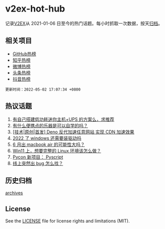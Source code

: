 # v2ex-hot-hub

 记录[V2EX](https://www.v2ex.com/)从 2021-01-06 日至今的热门话题。每小时抓取一次数据，按天[归档](archives)。
 
 ## 相关项目

- [GitHub热榜](https://github.com/snaildev/github-hot-hub)
- [知乎热榜](https://github.com/snaildev/zhihu-hot-hub)
- [微博热榜](https://github.com/snaildev/weibo-hot-hub)
- [头条热榜](https://github.com/snaildev/toutiao-hot-hub)
- [抖音热榜](https://github.com/snaildev/douyin-hot-hub)


 `更新时间：2022-05-02 17:07:34 +0800`

## 热议话题

1. [有自己搭建低功耗迷你主机+UPS 的方案么，求推荐](https://www.v2ex.com/t/850467)
1. [有什么便携点的乐器是可以自学的吗？](https://www.v2ex.com/t/850472)
1. [[技术|原创|首发] Deno 反代加速任意网站 实现 CDN 加速效果](https://www.v2ex.com/t/850412)
1. [2022 了 windows 还需要装驱动吗](https://www.v2ex.com/t/850452)
1. [6 月出 macbook air 的可能性大吗？](https://www.v2ex.com/t/850460)
1. [Win11 上，想要完整的 Linux 环境该怎么做？](https://www.v2ex.com/t/850464)
1. [Pycon 新项目： Pyscript](https://www.v2ex.com/t/850428)
1. [线上突然出 bug 怎么找？](https://www.v2ex.com/t/850448)

## 历史归档

[archives](archives)

## License

See the [LICENSE](LICENSE) file for license rights and limitations (MIT).
